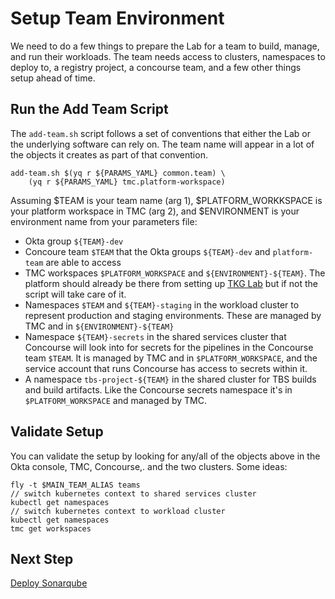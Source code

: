 # Setup Team Environment

We need to do a few things to prepare the Lab for a team to build, manage, and
run their workloads. The team needs access to clusters, namespaces to deploy 
to, a registry project, a concourse team, and a few other things setup ahead
of time.

## Run the Add Team Script

The `add-team.sh` script follows a set of conventions that either the Lab 
or the underlying software can rely on. The team name will appear in a lot
of the objects it creates as part of that convention.

```
add-team.sh $(yq r ${PARAMS_YAML} common.team) \
    (yq r ${PARAMS_YAML} tmc.platform-workspace)
```
Assuming $TEAM is your team name (arg 1), $PLATFORM_WORKKSPACE is your
platform workspace in TMC (arg 2), and $ENVIRONMENT is your environment 
name from your parameters file:

* Okta group `${TEAM}-dev`
* Concoure team `$TEAM` that the Okta groups `${TEAM}-dev` and `platform-team`
  are able to access
* TMC workspaces `$PLATFORM_WORKSPACE` and `${ENVIRONMENT}-${TEAM}`. The platform
  should already be there from setting up [TKG Lab](https://github.com/Tanzu-Solutions-Engineering/tkg-lab)
  but if not the script will take care of it.
* Namespaces `$TEAM` and `${TEAM}-staging` in the workload cluster to represent
  production and staging environments. These are managed by TMC and in `${ENVIRONMENT}-${TEAM}`
* Namespace `${TEAM}-secrets` in the shared services cluster that Concourse 
  will look into for secrets for the pipelines in the Concourse team `$TEAM`. 
  It is managed by TMC and in `$PLATFORM_WORKSPACE`, and the service account that
  runs Concourse has access to secrets within it.
* A namespace `tbs-project-${TEAM}` in the shared cluster for TBS builds and
  build artifacts. Like the Concourse secrets namespace it's in `$PLATFORM_WORKSPACE`
  and managed by TMC.

## Validate Setup

You can validate the setup by looking for any/all of the objects above in the
Okta console, TMC, Concourse,. and the two clusters. Some ideas:

```
fly -t $MAIN_TEAM_ALIAS teams
// switch kubernetes context to shared services cluster
kubectl get namespaces
// switch kubernetes context to workload cluster
kubectl get namespaces
tmc get workspaces
```

## Next Step

[Deploy Sonarqube](docs/05-deploy-sonarqube.md) 
